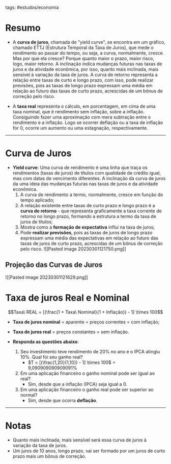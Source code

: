 tags: #estudos/economia 

# Resumo
- A **curva de juros**, chamada de "yield curve", se encontra em um gráfico, chamado ETTJ (Estrutura Temporal da Taxa de Juros), que mede o rendimento ao passar do tempo, ou seja, a curva, normalmente, cresce. Mas por que ela cresce? Porque quanto maior o prazo, maior risco, logo, maior retorno. A inclinação indica mudanças futuras nas taxas de juros e da atividade econômica, por isso, quanto mais inclinada, mais sensível à variação da taxa de juros. A curva de retorno representa a relação entre taxas de curto e longo prazo, com isso, pode realizar previsões, pois as taxas de longo prazo expressam uma média em relação ao futuro das taxas de curto prazo, acrescidas de um bônus de correção pelo risco.

- A **taxa real** representa o cálculo, em porcentagem, em cima de uma taxa nominal, que é rendimento sem inflação, sobre a inflação. Consiguindo fazer uma aproximação com mera subtração entre o rendimento e a inflação. Logo se ocorrer deflação ou a taxa de inflação for 0, ocorre um aumento ou uma estagnação, respectivamente.
---
# Curva de Juros
- **Yield curve**: Uma curva de rendimento é uma linha que traça os rendimentos (taxas de juros) de títulos com qualidade de crédito igual, mas com datas de vencimento diferentes. A inclinação da curva de juros da uma ideia das mudanças futuras nas taxas de juros e da atividade econômica.
	1. A curva de rendimento a termo, normalmente, cresce em função do tempo aplicado;
	2. A relação existente entre taxas de curto prazo e longo prazo é a **curva de retorno** - que representa graficamente a taxa corrente de retorno no longo prazo, formando a estrutura a termo da taxa de juros de títulos;
	3. Mostra como a **formação de expectativa** influi na taxa de juros;
	4. Pode **realizar previsões**, pois as taxas de juros de longo prazo expressam uma média das expectativas em relação ao futuro das taxas de juros de curto prazo, acrescidas de um bônus de correção pelo risco.
![[Pasted image 20230301121750.png]]

## Projeção das Curvas de Juros
![[Pasted image 20230301121629.png]]

# Taxa de juros Real e Nominal
$$Taxa\ REAL = [(\frac{1 + Taxa\ Nominal}{1 + Inflação}) - 1] \times 100$$
- **Taxa de juros nominal** = aparente = preços correntes = com inflação;
- **Taxa de juros real** = preços constantes = sem inflação.

- **Responda as questões abaixo**:
	1. Seu investimento teve rendimento de 20% no ano e o IPCA atingiu 10%. Qual foi seu ganho real?
		- $T = [(\frac{1,20}{1,10}) - 1] \times 100$ = 9,090909090909091%
	2. Em uma aplicação financeiro o ganho nominal pode ser igual ao real?
		- Sim, desde que a inflação (IPCA) seja igual a 0.
	3. Em uma aplicação financeiro o ganho real pode ser superior ao normal?
		- Sim, desde que ocorra **deflação**.
---
# Notas
- Quanto mais inclinada, mais sensível será essa curva de juros à variação da taxa de juros.
- Um juros de 10 anos, longo prazo, vai ser formado por um juros de curto prazo mais um bônus de correção.